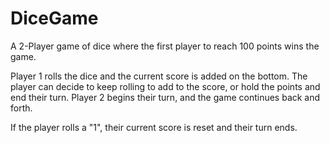 # DiceGame

A 2-Player game of dice where the first player to reach 100 points wins the game.

Player 1 rolls the dice and the current score is added on the bottom. The player can decide to keep rolling to add to the score, or hold the points and end their turn.
Player 2 begins their turn, and the game continues back and forth.

If the player rolls a "1", their current score is reset and their turn ends.
